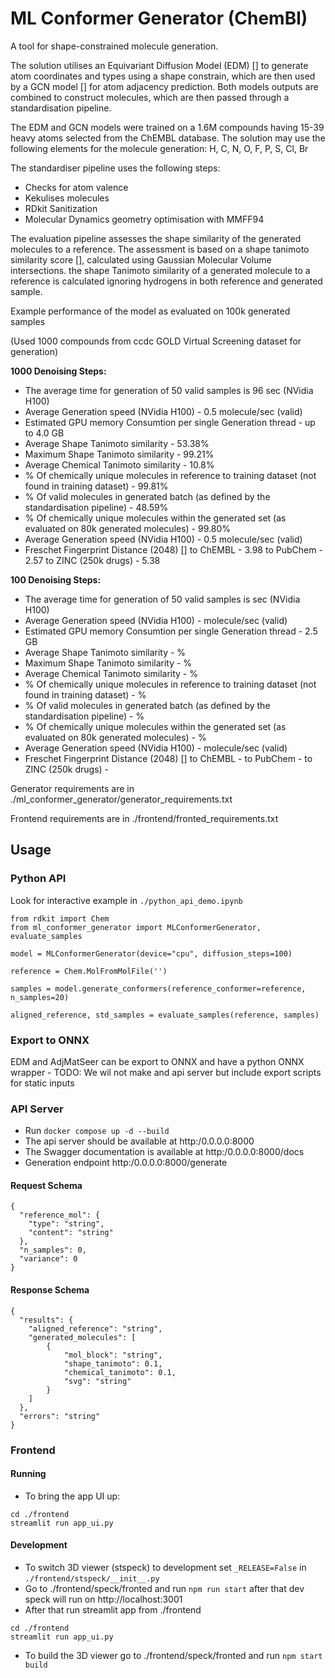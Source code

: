 # ML Conformer Generator (ChemBl)

A tool for shape-constrained molecule generation.

The solution utilises an Equivariant Diffusion Model (EDM) [] to generate atom coordinates and types using a shape constrain,
which are then used by a GCN model [] for atom adjacency prediction. Both models outputs are combined to construct
molecules, which are then passed through a standardisation pipeline.

The EDM and GCN models were trained on a 1.6M compounds having 15-39 heavy atoms selected from the ChEMBL database.
The solution may use the following elements for the molecule generation: H, C, N, O, F, P, S, Cl, Br

The standardiser pipeline uses the following steps:
- Checks for atom valence
- Kekulises molecules
- RDkit Sanitization
- Molecular Dynamics geometry optimisation with MMFF94

The evaluation pipeline assesses the shape similarity of the generated molecules to a reference. 
The assessment is based on a shape tanimoto similarity score [], calculated using Gaussian Molecular Volume intersections.
the shape Tanimoto similarity of a generated molecule to a reference is calculated ignoring hydrogens in both reference and generated sample.

Example performance of the model as evaluated on 100k generated samples

(Used 1000 compounds from ccdc GOLD Virtual Screening dataset for generation)

**1000 Denoising Steps:**

- The average time for generation of 50 valid samples is 96 sec (NVidia H100)
- Average Generation speed (NVidia H100) - 0.5 molecule/sec (valid)
- Estimated GPU memory Consumtion per single Generation thread - up to 4.0 GB
- Average Shape Tanimoto similarity - 53.38%
- Maximum Shape Tanimoto similarity - 99.21%
- Average Chemical Tanimoto similarity - 10.8%
- % Of chemically unique molecules in reference to training dataset (not found in training dataset) - 99.81%
- % Of valid molecules in generated batch (as defined by the standardisation pipeline) - 48.59%
- % Of chemically unique molecules within the generated set (as evaluated on 80k generated molecules) - 99.80%
- Average Generation speed (NVidia H100) - 0.5 molecule/sec (valid)
- Freschet Fingerprint Distance (2048) [] to ChEMBL - 3.98 to PubChem - 2.57 to ZINC (250k drugs) - 5.38

**100 Denoising Steps:**

- The average time for generation of 50 valid samples is  sec (NVidia H100)
- Average Generation speed (NVidia H100) -  molecule/sec (valid)
- Estimated GPU memory Consumtion per single Generation thread - 2.5 GB
- Average Shape Tanimoto similarity - %
- Maximum Shape Tanimoto similarity - %
- Average Chemical Tanimoto similarity - %
- % Of chemically unique molecules in reference to training dataset (not found in training dataset) - %
- % Of valid molecules in generated batch (as defined by the standardisation pipeline) - %
- % Of chemically unique molecules within the generated set (as evaluated on 80k generated molecules) - %
- Average Generation speed (NVidia H100) -  molecule/sec (valid)
- Freschet Fingerprint Distance (2048) [] to ChEMBL -  to PubChem -  to ZINC (250k drugs) - 


Generator requirements are in  ./ml_conformer_generator/generator_requirements.txt

Frontend requirements are in ./frontend/fronted_requirements.txt


## Usage

### Python API
Look for interactive example in `./python_api_demo.ipynb`

```
from rdkit import Chem
from ml_conformer_generator import MLConformerGenerator, evaluate_samples

model = MLConformerGenerator(device="cpu", diffusion_steps=100)

reference = Сhem.MolFromMolFile('')

samples = model.generate_conformers(reference_conformer=reference, n_samples=20)
    
aligned_reference, std_samples = evaluate_samples(reference, samples)

```

### Export to ONNX

EDM and AdjMatSeer can be export to ONNX and have a python ONNX wrapper -
TODO: We wil not make and api server but include export scripts for static inputs

### API Server
- Run `docker compose up -d --build`
- The api server should be available at http:/0.0.0.0:8000
- The Swagger documentation is available at http:/0.0.0.0:8000/docs
- Generation endpoint http:/0.0.0.0:8000/generate

#### Request Schema
```
{
  "reference_mol": {
    "type": "string",
    "content": "string"
  },
  "n_samples": 0,
  "variance": 0
}
```
#### Response Schema
```
{
  "results": {
    "aligned_reference": "string",
    "generated_molecules": [
        {
            "mol_block": "string",
            "shape_tanimoto": 0.1,
            "chemical_tanimoto": 0.1,
            "svg": "string"
        }
    ]
  },
  "errors": "string"
}

```

### Frontend 

#### Running
- To bring the app UI up:
```
cd ./frontend
streamlit run app_ui.py
```


#### Development
- To switch 3D viewer (stspeck) to development set `_RELEASE=False` in `./frontend/stspeck/__init__.py`
- Go to ./frontend/speck/fronted and run `npm run start` after that dev speck will run on http://localhost:3001
- After that run streamlit app from ./frontend
```
cd ./frontend
streamlit run app_ui.py
```
- To build the 3D viewer go to ./frontend/speck/fronted and run `npm start build`
